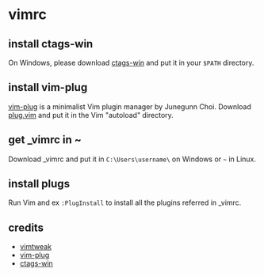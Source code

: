 # vimrc

## install ctags-win

On Windows, please download [ctags-win](https://github.com/universal-ctags/ctags-win32/releases) and put it in your `$PATH` directory.

## install vim-plug

[vim-plug](https://junegunn.github.io/vim-plug/) is a minimalist Vim plugin manager by Junegunn Choi. Download [plug.vim](https://raw.githubusercontent.com/junegunn/vim-plug/master/plug.vim) and put it in the Vim "autoload" directory.

## get _vimrc in ~

Download _vimrc and put it in `C:\Users\username\` on Windows or `~` in Linux.

## install plugs

Run Vim and ex `:PlugInstall` to install all the plugins referred in _vimrc.

## credits

- [vimtweak](https://github.com/mattn/vimtweak)
- [vim-plug](https://junegunn.github.io/vim-plug/)
- [ctags-win](https://github.com/universal-ctags/ctags-win32/releases)
